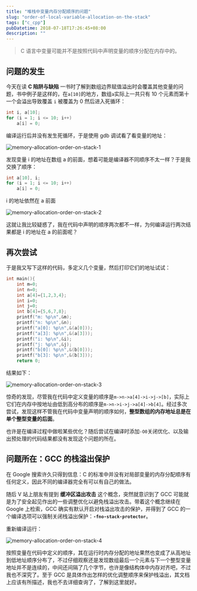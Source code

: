 ```yaml
---
title: "堆栈中变量内存分配顺序的问题"
slug: "order-of-local-variable-allocation-on-the-stack"
tags: ["c_cpp"]
pubDatetime: 2018-07-18T17:26:45+08:00
description: ""
---
```


> C 语言中变量可能并不是按照代码中声明变量的顺序分配在内存中的。

## 问题的发生

今天在读 **C 陷阱与缺陷** 一书时了解到数组边界赋值溢出时会覆盖其他变量的问题，书中例子是这样的，在`a[10]`的地方，数组`a`实际上一共只有 10 个元素而第十一个会溢出导致覆盖 `i` 被覆盖为 0 然后进入死循环：

```c
int i, a[10];
for (i = 1; i <= 10; i++)
    a[i] = 0;
```

编译运行后并没有发生死循环，于是使用 gdb 调试看了看变量的地址：

![memory-allocation-order-on-stack-1](https://i.loli.net/2021/10/15/rUiCATgxXdsFQ7L.jpg)

发现变量 i 的地址在数组 a 的前面，想着可能是编译器不同顺序不太一样？于是我交换了顺序：

```c
int a[10], i;
for (i = 1; i <= 10; i++)
    a[i] = 0;
```

i 的地址依然在 a 前面

![memory-allocation-order-on-stack-2](https://i.loli.net/2021/10/15/gBt8rhj6cPmwGkf.jpg)

这就让我比较疑惑了，我在代码中声明的顺序两次都不一样，为何编译运行两次结果都是 i 的地址在 a 的前面呢？

## 再次尝试

于是我又写下这样的代码，多定义几个变量，然后打印它们的地址试试：

```c
int main(){
    int m=0;
    int n=0;
    int a[4]={1,2,3,4};
    int i=0;
    int j=0;
    int b[4]={5,6,7,8};
    printf("m: %p\n",&m);
    printf("n: %p\n",&n);
    printf("a[0]: %p\n",&(a[0]));
    printf("a[3]: %p\n",&(a[3]));
    printf("i: %p\n",&i);
    printf("j: %p\n",&j);
    printf("b[0]: %p\n",&(b[0]));
    printf("b[3]: %p\n",&(b[3]));
    return 0;
```

结果如下：

![memory-allocation-order-on-stack-3](https://i.loli.net/2021/10/15/eCfd8DbYnwovt2U.jpg)

惊奇的发现，尽管我在代码中定义变量的顺序是`m->n->a[4]->i->j->[b]`，实际上它们在内存中按地址由低到高分布的顺序是`m->n->i->j->a[4]->b[4]`。经过多次尝试，发现这样不管我在代码中变量声明的顺序如何，**整型数组的内存地址总是在单个整型变量的后面**。

也许是在编译过程中做啦某些优化？随后尝试在编译时添加`-O0`关闭优化、以及输出预处理的代码结果都没有发现这个问题的所在。

## 问题所在：GCC 的栈溢出保护

在 Google 搜索许久只得到信息：C 的标准中并没有对局部变量的内存分配顺序有任何定义，因此不同的编译器完全有可以有自己的做法。

随后 V 站上朋友有提到 **缓冲区溢出攻击** 这个概念，突然就意识到了 GCC 可能就是为了安全起见作出的一些调整优化以避免栈溢出攻击。带着这个概念继续在 Google 上检索，GCC 确实有默认开启对栈溢出攻击的保护，并得到了 GCC 的一个编译选项可以强制关闭栈溢出保护：**`-fno-stack-protector`**。

重新编译运行：

![memory-allocation-order-on-stack-4](https://i.loli.net/2021/10/15/MEXtw3DvdLsN51S.jpg)

按照变量在代码中定义的顺序，其在运行时内存分配的地址果然也变成了从高地址到低地址顺序分布了，不过仔细观察还是发现数组最后一个元素与下一个整型变量地址并不是连续的，中间还间隔了几个字节，也许是像结构体中内存对齐吧，不过我也不深究了。至于 GCC 是具体作出怎样的优化调整顺序来保护栈溢出，其文档上应该有所描述，我也不去详细查询了，了解到这里就好。
